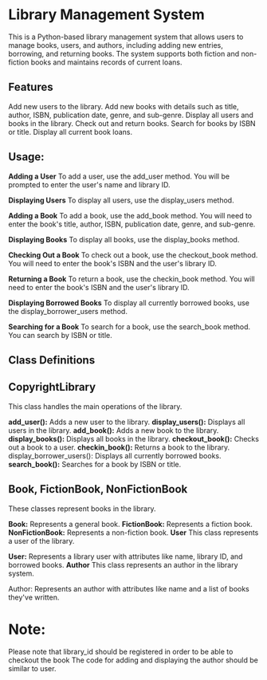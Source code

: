 

# Library Management System
This is a Python-based library management system that allows users to manage books, users, and authors, including adding new entries, borrowing, and returning books. The system supports both fiction and non-fiction books and maintains records of current loans.

## Features
Add new users to the library.
Add new books with details such as title, author, ISBN, publication date, genre, and sub-genre.
Display all users and books in the library.
Check out and return books.
Search for books by ISBN or title.
Display all current book loans.


## Usage:
**Adding a User**
To add a user, use the add_user method. You will be prompted to enter the user's name and library ID.

**Displaying Users**
To display all users, use the display_users method.

**Adding a Book**
To add a book, use the add_book method. You will need to enter the book's title, author, ISBN, publication date, genre, and sub-genre.

**Displaying Books**
To display all books, use the display_books method.

**Checking Out a Book**
To check out a book, use the checkout_book method. You will need to enter the book's ISBN and the user's library ID.

**Returning a Book**
To return a book, use the checkin_book method. You will need to enter the book's ISBN and the user's library ID.

**Displaying Borrowed Books**
To display all currently borrowed books, use the display_borrower_users method.

**Searching for a Book**
To search for a book, use the search_book method. You can search by ISBN or title.


## Class Definitions
## CopyrightLibrary
This class handles the main operations of the library.

**add_user():** Adds a new user to the library.
**display_users():** Displays all users in the library.
**add_book():** Adds a new book to the library.
**display_books():** Displays all books in the library.
**checkout_book():** Checks out a book to a user.
**checkin_book():** Returns a book to the library.
display_borrower_users(): Displays all currently borrowed books.
**search_book():** Searches for a book by ISBN or title.
## Book, FictionBook, NonFictionBook
These classes represent books in the library.

**Book:** Represents a general book.
**FictionBook:** Represents a fiction book.
**NonFictionBook:** Represents a non-fiction book.
**User**
This class represents a user of the library.

**User:** Represents a library user with attributes like name, library ID, and borrowed books.
**Author**
This class represents an author in the library system.

Author: Represents an author with attributes like name and a list of books they've written.

# Note: 
Please note that library_id should be registered in order to be able to checkout the book
The code for adding and displaying the author should be similar to user.